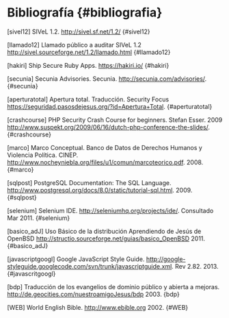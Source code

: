 # Bibliografía {#bibliografia}

[sivel12] SIVeL 1.2. <http://sivel.sf.net/1.2/> {#sivel12}

[llamado12] Llamado público a auditar SIVeL 1.2 <http://sivel.sourceforge.net/1.2/llamado.html> {#llamado12}

[hakiri] Ship Secure Ruby Apps. <https://hakiri.io/> {#hakiri}

[secunia] Secunia Advisories. Secunia. <http://secunia.com/advisories/>. {#secunia}

[aperturatotal] Apertura total. Traducción. Security Focus <https://seguridad.pasosdejesus.org/?id=Apertura+Total>. {#aperturatotal}

[crashcourse] PHP Security Crash Course for beginners. Stefan Esser. 2009 <http://www.suspekt.org/2009/06/16/dutch-php-conference-the-slides/>. {#crashcourse}

[marco] Marco Conceptual. Banco de Datos de Derechos Humanos y Violencia Política. CINEP. <http://www.nocheyniebla.org/files/u1/comun/marcoteorico.pdf>. 2008. {#marco}

[sqlpost] PostgreSQL Documentation: The SQL Language. <http://www.postgresql.org/docs/8.0/static/tutorial-sql.html>. 2009. {#sqlpost}

[selenium] Selenium IDE. <http://seleniumhq.org/projects/ide/>. Consultado Mar 2011. {#selenium}

[basico_adJ] Uso Básico de la distribución Aprendiendo de Jesús de OpenBSD <http://structio.sourceforge.net/guias/basico_OpenBSD> 2011. {#basico_adJ}

[javascriptgoogl] Google JavaScript Style Guide. <http://google-styleguide.googlecode.com/svn/trunk/javascriptguide.xml>. Rev 2.82. 2013. {#javascritgoogl}

[bdp] Traducción de los evangelios de dominio público y abierta a mejoras. <http://de.geocities.com/nuestroamigoJesus/bdp> 2003. {bdp}

[WEB] World English Bible. <http://www.ebible.org> 2002. {#WEB}

